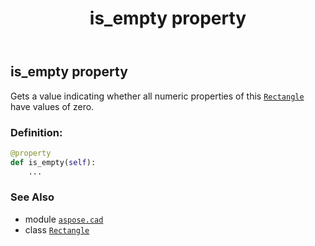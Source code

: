 ﻿---
title: is_empty property
second_title: Aspose.CAD for Python via .NET API References
description: 
type: docs
weight: 180
url: /python-net/aspose.cad/rectangle/is_empty/
is_root: false
---

## is_empty property


Gets a value indicating whether all numeric properties of this [`Rectangle`](/cad/python-net/aspose.cad/rectangle) have values of zero.
### Definition:
```python
@property
def is_empty(self):
    ...
```

### See Also
* module [`aspose.cad`](../../)
* class [`Rectangle`](/cad/python-net/aspose.cad/rectangle)

